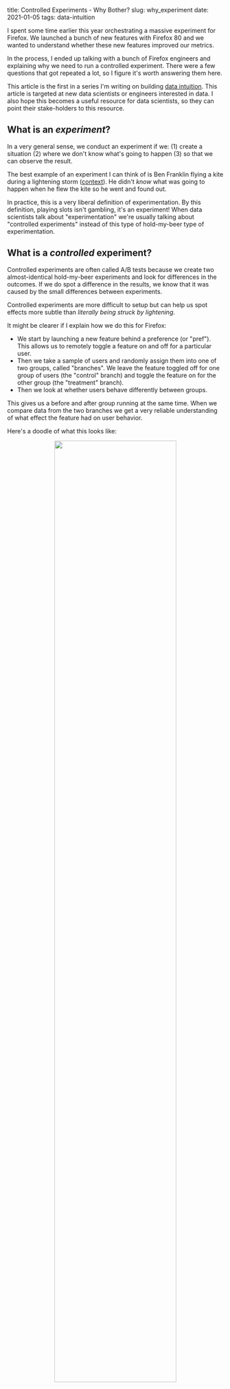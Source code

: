 title: Controlled Experiments - Why Bother?
slug: why_experiment
date: 2021-01-05
tags: data-intuition

<!-- tweets: I guess Ben Franklin was the first person to lick a 9volt battery in spirit -->
<!-- tweets: I wrote down some notes about why we spend so much energy running controlled experiments at Mozilla -->
<!-- tweets: In this post I compare A/B tests to hold-my-beer-type experiments like flying a kite in a thunderstorm -->

I spent some time earlier this year orchestrating 
a massive experiment for Firefox.
We launched a bunch of new features with Firefox 80
and we wanted to understand whether these new features improved our metrics.

In the process, I ended up talking with a bunch of Firefox engineers
and explaining why we need to run a controlled experiment.
There were a few questions that got repeated a lot,
so I figure it's worth answering them here.

This article is the first in a series I'm writing on building
[data intuition](/data_intuition.html).
This article is targeted at new data scientists 
or engineers interested in data.
I also hope this becomes a useful resource for data scientists,
so they can point their stake-holders to this resource.

## What is an *experiment*?

In a very general sense, 
we conduct an experiment if we:
(1) create a situation
(2) where we don't know what's going to happen
(3) so that we can observe the result.

The best example of an experiment I can think of is Ben Franklin
flying a kite during a lightening storm 
([context](https://www.fi.edu/benjamin-franklin/kite-key-experiment)).
He didn't *know* what was going to happen when he flew the kite
so he went and found out.

In practice, this is a very liberal definition of experimentation.
By this definition, playing slots isn't gambling, it's an experiment!
When data scientists talk about "experimentation"
we're usually talking about "controlled experiments"
instead of this type of hold-my-beer type of experimentation.

## What is a *controlled* experiment?

Controlled experiments are often called A/B tests
because we create two almost-identical hold-my-beer experiments
and look for differences in the outcomes.
If we do spot a difference in the results,
we know that it was caused by the 
small differences between experiments.

Controlled experiments are more difficult to setup
but can help us spot effects more subtle
than *literally being struck by lightening*.

It might be clearer if I explain how we do this for Firefox:

* We start by launching a new feature behind a preference (or "pref").
  This allows us to remotely toggle a feature on and off for a particular user.
* Then we take a sample of users
  and randomly assign them into one of two groups, called "branches". 
  We leave the feature toggled off for one group of users (the "control" branch)
  and toggle the feature on for the other group (the "treatment" branch).
* Then we look at whether users behave differently between groups.

This gives us a before and after group running at the same time.
When we compare data from the two branches
we get a very reliable understanding 
of what effect the feature had on user behavior.

Here's a doodle of what this looks like:

<!--<center><img width="75%" src="/images/why-expt/Experiment overview.svg"></img></center>-->
<!--<center><img width="75%" src="/images/why-expt/experiment-overview.jpg"></img></center>-->
<center><img width="75%" src="/images/why-expt/experiment-overview.png"></img></center>

A controlled experiment is a tool to help us establish *causation*.
We want to separate the effect our new feature has 
from all of the random noise that affects our metrics day-to-day.
Because these experiments happened at the same time
and the only difference between the two branches was our new feature,
we know that any change in the results is caused by the addition of our feature.

This is still surprisingly difficult to do with Firefox.
Getting a feature behind a pref
(so we can switch it on and off remotely)
adds a lot of complexity.
Folks are understandably curious about why we're going through such a rigmarole.

Let's consider some simpler options (and why they don't actually work).

## Why not just look at usage?

If we want to understand what effect our new feature has on usage,
why not compare users that engage with our feature to users who don't?

For example, we recently launched improvements to
[Firefox's PDF Viewer](https://support.mozilla.org/en-US/kb/view-pdf-files-firefox-or-choose-another-viewer).
We're interested in knowing whether these improvements 
increased user retention.
It seems obvious to start by comparing retention 
between users (1) who opened PDFs in Firefox and (2) users who did not open PDFs.

Here's what that might look like:

<center><img src="/images/why-expt/usage.png"></img></center>

In this example we found that users who interacted with the PDF viewer
retained at 80% week-over-week while non-PDF users only retained at 45%.
That's a HUGE difference!

Unfortunately, this effect isn't real.
As it turns out, "interacts with the PDF viewer"
is a decent proxy for "uses Firefox a lot".
Users who "use Firefox a lot" tend to retain well.

The critical problem here is that
users get to self-select into one of the two groups.
Active users tend to self-select into our "Uses PDF" group
and inflate our results.
This is the classic problem of **correlation not meaning causation**.

To drive this home, 
I ran a similar analysis for users who encounter errors when using Firefox.
Errors are bad things, so we'd assume users who encounter errors would retain worse.
The problem is, we find that users who encounter errors
actually retain *better* than users who encounter no-errors.
How can that be? Well, encountering an error is
a good proxy for "Uses Firefox a lot".
Users who don't use Firefox at all encounter no errors!

We need to find a better experiment.

## What if we compare before and after the launch?

OK - so we can't compare active users to inactive users.
What if we just launch the feature to 100% of our users
and compare behavior before and after the launch?
This way we're comparing roughly the same set of users
just over different time periods.

If we monitor our retention metric over time,
we hope to see a nice bump shortly after the launch.
That graph might look something like this:

<img src="/images/why-expt/before-after.png"></img>

If we do see something like this,
then it's pretty clear what effect our launch had.
In reality, this is a very optimistic case.
Seeing such a clear effect is the equivalent of being struck by lightening.
It's a big effect and *you know* when it happens.

More often, our metric is much more volatile than this
and our effect is much smaller.
For context, Firefox New Profile retention
regularly bounces between 35% and 40% within a week.
In any one experiment, we would be thrilled with a 1%-point movement.
Most metrics also have a strong seasonality.
Our signal is dwarfed by the noise.

This means we're more likely to see a graph that looks like this:

<img width="75%" src="/images/why-expt/before-after-really.png"></img>

This graph creates a lot of new questions.
It looks like retention is decreasing after the launch.
Is that because of annual seasonality or did we break something?
Let's look at year-over-year changes to adjust:

<img width="75%" src="/images/why-expt/before-after-adjusted.png"></img>

And on, and on, and on.
This is the beginning of a long chain of what-if analyses 
that will take forever to resolve and leave us under-confident in our results.
It's possible that we'll come to a resolution and find a real effect in the data,
but we're just as likely to come up with a spurious correlation
after slicing the data too many times
(i.e. p-hacking or 
[the green jelly bean problem](https://xkcd.com/882/)).

What if we ran a controlled experiment instead?
Well, then we'd get a graph like this:

<img width="75%" src="/images/why-expt/before-after-expt.png"></img>

Now it's much clearer what's going on.
We can clearly see that the treatment branch
is doing better than the control branch.
We see this even though 
there's plenty of noise and retention is declining overall.
That's the benefit of having two branches running at once.

This is even more important for Firefox.
It takes a while for Firefox releases to rollout - usually about a week.
After that we need to wait a couple of weeks to be able to observe retention.
That's a lot of time for the world to change under our feet.
If something odd happens during that three-week-observation period,
it will be very hard to separate our effect from the odd-event's effect.
And here's a secret - **there's always something odd going on**.

## OK, what if we throttle the rollout?

Instead of pushing the release to 100% of our users at once,
we have the option of slowing the release
so only a portion of our users can upgrade.
Then we can compare upgraded users (treatment) to 
the users we held back from upgrading (control).

Here's what that might look like in the ideal case:

<!--<img width="75%" src="/images/why-expt/rollout-branches.png"></img>-->
<img src="/images/why-expt/rollout-branches-ideal.png"></img>

Since *we're* deciding whether the user gets to upgrade or not,
we shouldn't have the self-selection bias we discussed above.
Throttling the rollout is also simpler operationally
because we don't need to remotely toggle features on and off.

This seems like a solid plan on the surface,
and it *would* work for a lot of technology companies.
Unfortunately, it doesn't work for Firefox.

For every Firefox release there's a portion of users
who delay upgrading or never upgrade to the new version.
Before Firefox can check for an update,
the user needs to open their laptop and start Firefox.
Unfortunately, we can't differentiate between
inactive users and users who tried to upgrade and were held back.
Effectively, a user needs to choose to use Firefox 
before they can be enrolled in the treatment branch.

Here's what the treatment and control branches actually end up looking like:

<img src="/images/why-expt/rollout-branches-actual.png"></img>

In this example, the inactive users who haven't opened Firefox
overwhelm the held back users.

This subtle difference is enough to bias our results.
It's an insidious little problem too because it stokes our ego.
You see, in the first few days of every release
we get a flurry of very active users who try to upgrade.
**For the first few days of the rollout
these very active users are the only users who can join the treatment branch.**

Since these users are super active **our metrics look great**!
We can pop some champagne and celebrate releasing
another great improvement to our user experience.
As time goes on,
the careful observer sees our metrics slowly revert to old levels.
But, by then we're focused on the next big release.

Here's an example of what we might see if we looked at 
retention over time for users on the most recent version of Firefox:


<img src="/images/why-expt/rollout-ex.png"></img>

If you look at the number of users on the most recent release version,
this pattern starts to make sense:

<img src="/images/why-expt/rollout-users.png"></img>


If we were to treat this like an experiment,
where users who upgraded are in "treatment"
and users who haven't upgraded are in "control",
we'd see something like this:

<img src="/images/why-expt/rollout-expt-bad.png"></img>

Again, the problem here is that there are few active users
included in the "treatment" branch 
while "control" is weighted down by inactive users.

If we ran a real experiment, this is what we'd expect to see:

<img src="/images/why-expt/rollout-expt-good.png"></img>

There's still an initial spike in the metrics,
but it's reflected in both the control and treatment branches.
We're also reassured by the user counts graph.
Instead of moving in opposite directions like the throttled rollout,
each branch has roughly the same number of users enrolled.

## Conclusion

Don't let me kill your enthusiasm.
There's still plenty of room for
hold-my-beer kites-in-a-storm type experimentation,
Especially early in a feature's lifecycle.
But, if we want to be able to spot subtle changes to our products
we need to run controlled experiments.

Hopefully these examples clarify why experimentation is so popular.
At the very least I hope this article
prevents others from making some of the mistakes I've made
when trying to establish causation!

This article is part of a series I'm writing on building 
[data intuition](/data_intuition.html).
In my next post I want to highlight some scenarios
where uncontrolled experiments make more sense
and how this all fits together in a feature's lifecycle.

I'd love feedback on what to write next.
Shoot me an email if you have ideas!

---
*Thanks to Dan McKinley and Audra Harter for reading drafts of this article*
